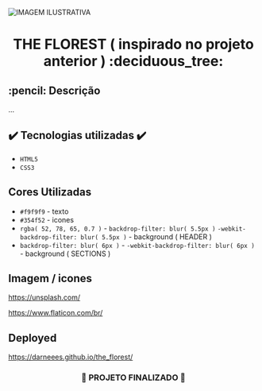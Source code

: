![ IMAGEM ILUSTRATIVA ](https://user-images.githubusercontent.com/79709843/190522465-86f89002-fc2d-4c64-aeca-c893fb3aac20.png)


<h1 align="center">
  THE FLOREST ( inspirado no projeto anterior ) :deciduous_tree:
</h1>

<h2>
  :pencil: Descrição
</h2>

<p>

  ...
  
</p>

## ✔️ Tecnologias utilizadas  ✔️
- ``HTML5``
- ``CSS3``

## Cores Utilizadas
- ``#f9f9f9`` - texto 
- ``#354f52`` - icones
- ``rgba( 52, 78, 65, 0.7 )`` - ``backdrop-filter: blur( 5.5px )`` ``-webkit-backdrop-filter: blur( 5.5px )`` - background ( HEADER )
- ``backdrop-filter: blur( 6px )`` - ``-webkit-backdrop-filter: blur( 6px )`` - background ( SECTIONS )

## Imagem / icones

https://unsplash.com/

https://www.flaticon.com/br/


## Deployed

https://darneees.github.io/the_florest/

<h3 align="center">

  :construction: PROJETO FINALIZADO :construction:
  
</h3>
